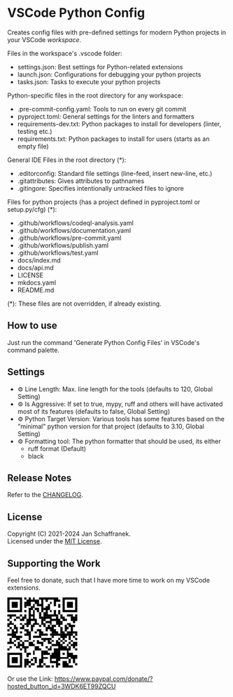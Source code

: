 # VSCode Python Config

Creates config files with pre-defined settings for modern Python projects in your VSCode *workspace*.  

Files in the workspace's .vscode folder:

- settings.json: Best settings for Python-related extensions
- launch.json: Configurations for debugging your python projects
- tasks.json: Tasks to execute your python projects

Python-specific files in the root directory for any workspace:

- .pre-commit-config.yaml: Tools to run on every git commit
- pyproject.toml: General settings for the linters and formatters
- requirements-dev.txt: Python packages to install for developers (linter, testing etc.)
- requirements.txt: Python packages to install for users (starts as an empty file)

General IDE Files in the root directory (*):

- .editorconfig: Standard file settings (line-feed, insert new-line, etc.)
- .gitattributes: Gives attributes to pathnames
- .gitingore: Specifies intentionally untracked files to ignore

Files for python projects (has a project defined in pyproject.toml or setup.py/cfg) (*):

- .github/workflows/codeql-analysis.yaml
- .github/workflows/documentation.yaml
- .github/workflows/pre-commit.yaml
- .github/workflows/publish.yaml
- .github/workflows/test.yaml
- docs/index.md
- docs/api.md
- LICENSE
- mkdocs.yaml
- README.md

(*): These files are not overridden, if already existing.

## How to use

Just run the command 'Generate Python Config Files' in VSCode's command palette.

## Settings

- ⚙️ Line Length: Max. line length for the tools (defaults to 120, Global Setting)
- ⚙️ Is Aggressive: If set to true, mypy, ruff and others will have activated most of its features (defaults to false, Global Setting)
- ⚙️ Python Target Version: Various tools has some features based on the "minimal" python version for that project (defaults to 3.10, Global Setting)
- ⚙️ Formatting tool: The python formatter that should be used, its either
  - ruff format (Default)
  - black

## Release Notes

Refer to the [CHANGELOG](https://github.com/franneck94/vscode-python-config/blob/HEAD/CHANGELOG.md).

## License

Copyright (C) 2021-2024 Jan Schaffranek.  
Licensed under the [MIT License](https://github.com/franneck94/vscode-python-config/blob/HEAD/LICENSE).

## Supporting the Work

Feel free to donate, such that I have more time to work on my VSCode extension*s*.

![PayPal QR Code](https://github.com/franneck94/vscode-python-config/raw/HEAD/media/QR-Code.png)

Or use the Link: <https://www.paypal.com/donate/?hosted_button_id=3WDK6ET99ZQCU>
